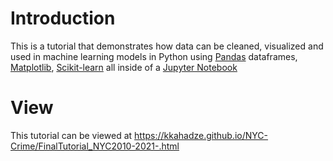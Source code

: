 # Introduction
This is a tutorial that demonstrates how data can be cleaned, visualized and used in machine learning models in Python using [Pandas](https://pandas.pydata.org/docs/getting_started/index.html) dataframes, [Matplotlib](https://matplotlib.org/stable/users/index), [Scikit-learn](https://scikit-learn.org/stable/user_guide.html) all inside of a [Jupyter Notebook](https://jupyter.org/)
# View
This tutorial can be viewed at https://kkahadze.github.io/NYC-Crime/FinalTutorial_NYC2010-2021-.html
